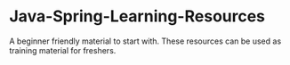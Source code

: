 # Java-Spring-Learning-Resources
A beginner friendly material to start with. These resources can be used as training material for freshers. 
